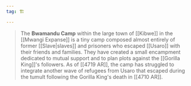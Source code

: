 ```yaml
---
tag: 🏗️

---
```

> The **Bwamandu Camp** within the large town of [[Kibwe]] in the [[Mwangi Expanse]] is a tiny camp composed almost entirely of former [[Slave|slaves]] and prisoners who escaped [[Usaro]] with their friends and families. They have created a small encampment dedicated to mutual support and to plan plots against the [[Gorilla King]]'s followers.
> As of [[4719 AR]], the camp has struggled to integrate another wave of refugees from Usaro that escaped during the tumult following the Gorilla King's death in [[4710 AR]].








